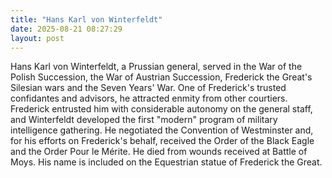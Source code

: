 ```yaml
---
title: "Hans Karl von Winterfeldt"
date: 2025-08-21 08:27:29 
layout: post
---
```


Hans Karl von Winterfeldt, a Prussian general, served in the War of the Polish Succession, the War of Austrian Succession, Frederick the Great's Silesian wars and the Seven Years' War. One of Frederick's trusted confidantes and advisors, he attracted enmity from other courtiers. Frederick entrusted him with considerable autonomy on the general staff, and Winterfeldt developed the first "modern" program of military intelligence gathering. He negotiated the Convention of Westminster and, for his efforts on Frederick's behalf, received the Order of the Black Eagle and the Order Pour le Mérite. He died from wounds received at Battle of Moys. His name is included on the Equestrian statue of Frederick the Great.